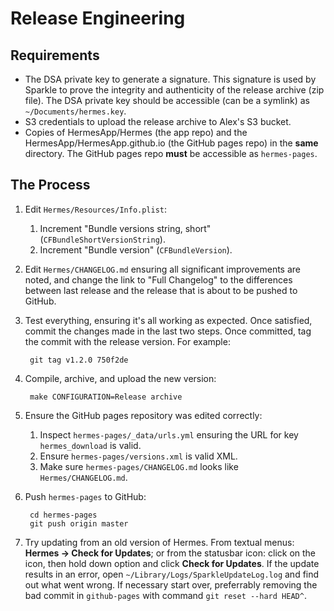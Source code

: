 Release Engineering
===================

Requirements
------------

- The DSA private key to generate a signature. This signature is used by
  Sparkle to prove the integrity and authenticity of the release archive (zip
  file). The DSA private key should be accessible (can be a symlink) as
  `~/Documents/hermes.key`.
- S3 credentials to upload the release archive to Alex's S3 bucket.
- Copies of HermesApp/Hermes (the app repo) and the
  HermesApp/HermesApp.github.io (the GitHub pages repo) in the **same**
  directory. The GitHub pages repo **must** be accessible as `hermes-pages`.

The Process
-----------

1. Edit `Hermes/Resources/Info.plist`:
    1. Increment "Bundle versions string, short"
       (`CFBundleShortVersionString`).
    2. Increment "Bundle version" (`CFBundleVersion`).

2. Edit `Hermes/CHANGELOG.md` ensuring all significant improvements are noted,
   and change the link to "Full Changelog" to the differences between last
   release and the release that is about to be pushed to GitHub.

3. Test everything, ensuring it's all working as expected. Once satisfied,
   commit the changes made in the last two steps. Once committed, tag the
   commit with the release version. For example:

        git tag v1.2.0 750f2de


4. Compile, archive, and upload the new version:

        make CONFIGURATION=Release archive

5. Ensure the GitHub pages repository was edited correctly:
    1. Inspect `hermes-pages/_data/urls.yml` ensuring the URL for key
       `hermes_download` is valid.
    2. Ensure `hermes-pages/versions.xml` is valid XML.
    3. Make sure `hermes-pages/CHANGELOG.md` looks like `Hermes/CHANGELOG.md`.

6. Push `hermes-pages` to GitHub:

        cd hermes-pages
        git push origin master


7. Try updating from an old version of Hermes. From textual menus:
   **Hermes → Check for Updates**; or from the statusbar icon: click on the
   icon, then hold down option and click **Check for Updates**. If the update
   results in an error, open `~/Library/Logs/SparkleUpdateLog.log` and find
   out what went wrong. If necessary start over, preferrably removing the bad
   commit in `github-pages` with command `git reset --hard HEAD^`.

